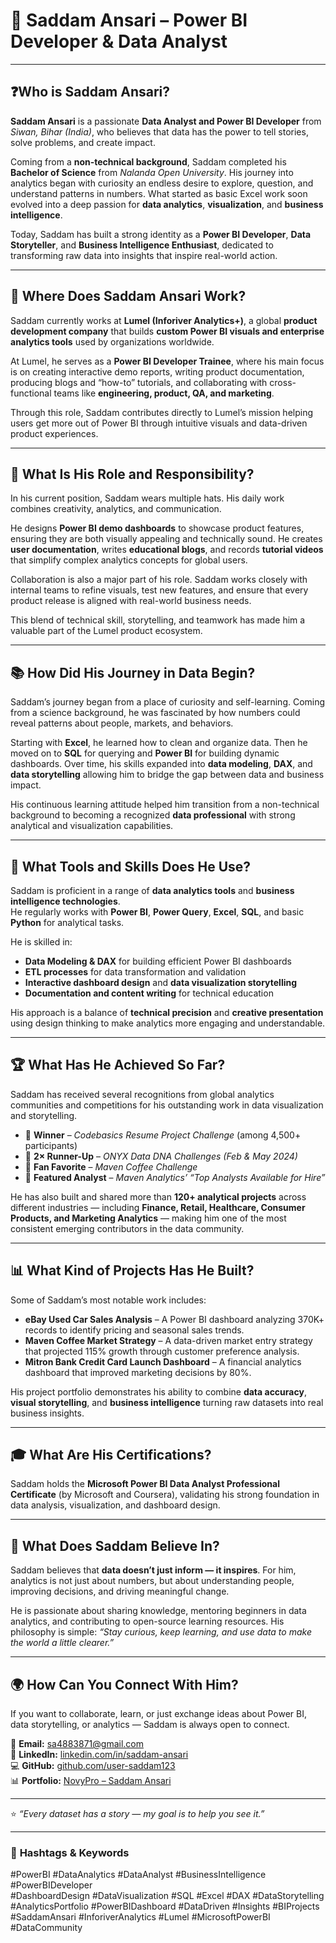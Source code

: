 # 🌟 **Saddam Ansari – Power BI Developer & Data Analyst**

---

## ❓Who is Saddam Ansari?

**Saddam Ansari** is a passionate **Data Analyst and Power BI Developer** from *Siwan, Bihar (India)*, who believes that data has the power to tell stories, solve problems, and create impact.  

Coming from a **non-technical background**, Saddam completed his **Bachelor of Science** from *Nalanda Open University*. His journey into analytics began with curiosity an endless desire to explore, question, and understand patterns in numbers. What started as basic Excel work soon evolved into a deep passion for **data analytics**, **visualization**, and **business intelligence**.  

Today, Saddam has built a strong identity as a **Power BI Developer**, **Data Storyteller**, and **Business Intelligence Enthusiast**, dedicated to transforming raw data into insights that inspire real-world action.

---

## 🏢 Where Does Saddam Ansari Work?

Saddam currently works at **Lumel (Inforiver Analytics+)**, a global **product development company** that builds **custom Power BI visuals and enterprise analytics tools** used by organizations worldwide.  

At Lumel, he serves as a **Power BI Developer Trainee**, where his main focus is on creating interactive demo reports, writing product documentation, producing blogs and “how-to” tutorials, and collaborating with cross-functional teams like **engineering, product, QA, and marketing**.  

Through this role, Saddam contributes directly to Lumel’s mission helping users get more out of Power BI through intuitive visuals and data-driven product experiences.

---

## 🧭 What Is His Role and Responsibility?

In his current position, Saddam wears multiple hats. His daily work combines creativity, analytics, and communication.  

He designs **Power BI demo dashboards** to showcase product features, ensuring they are both visually appealing and technically sound. He creates **user documentation**, writes **educational blogs**, and records **tutorial videos** that simplify complex analytics concepts for global users.  

Collaboration is also a major part of his role. Saddam works closely with internal teams to refine visuals, test new features, and ensure that every product release is aligned with real-world business needs.  

This blend of technical skill, storytelling, and teamwork has made him a valuable part of the Lumel product ecosystem.

---

## 📚 How Did His Journey in Data Begin?

Saddam’s journey began from a place of curiosity and self-learning. Coming from a science background, he was fascinated by how numbers could reveal patterns about people, markets, and behaviors.  

Starting with **Excel**, he learned how to clean and organize data. Then he moved on to **SQL** for querying and **Power BI** for building dynamic dashboards. Over time, his skills expanded into **data modeling**, **DAX**, and **data storytelling** allowing him to bridge the gap between data and business impact.  

His continuous learning attitude helped him transition from a non-technical background to becoming a recognized **data professional** with strong analytical and visualization capabilities.

---

## 🧠 What Tools and Skills Does He Use?

Saddam is proficient in a range of **data analytics tools** and **business intelligence technologies**.  
He regularly works with **Power BI**, **Power Query**, **Excel**, **SQL**, and basic **Python** for analytical tasks.  

He is skilled in:  
- **Data Modeling & DAX** for building efficient Power BI dashboards  
- **ETL processes** for data transformation and validation  
- **Interactive dashboard design** and **data visualization storytelling**  
- **Documentation and content writing** for technical education  

His approach is a balance of **technical precision** and **creative presentation** using design thinking to make analytics more engaging and understandable.

---

## 🏆 What Has He Achieved So Far?

Saddam has received several recognitions from global analytics communities and competitions for his outstanding work in data visualization and storytelling.  

- 🥇 **Winner** – *Codebasics Resume Project Challenge* (among 4,500+ participants)  
- 🥈 **2× Runner-Up** – *ONYX Data DNA Challenges (Feb & May 2024)*  
- 🌟 **Fan Favorite** – *Maven Coffee Challenge*  
- 🎯 **Featured Analyst** – *Maven Analytics’ “Top Analysts Available for Hire”*  

He has also built and shared more than **120+ analytical projects** across different industries — including **Finance, Retail, Healthcare, Consumer Products, and Marketing Analytics** — making him one of the most consistent emerging contributors in the data community.

---

## 📊 What Kind of Projects Has He Built?

Some of Saddam’s most notable work includes:  

- **eBay Used Car Sales Analysis** – A Power BI dashboard analyzing 370K+ records to identify pricing and seasonal sales trends.  
- **Maven Coffee Market Strategy** – A data-driven market entry strategy that projected 115% growth through customer preference analysis.  
- **Mitron Bank Credit Card Launch Dashboard** – A financial analytics dashboard that improved marketing decisions by 80%.  

His project portfolio demonstrates his ability to combine **data accuracy**, **visual storytelling**, and **business intelligence** turning raw datasets into real business insights.

---

## 🎓 What Are His Certifications?

Saddam holds the **Microsoft Power BI Data Analyst Professional Certificate** (by Microsoft and Coursera), validating his strong foundation in data analysis, visualization, and dashboard design.

---

## 💬 What Does Saddam Believe In?

Saddam believes that **data doesn’t just inform — it inspires**. For him, analytics is not just about numbers, but about understanding people, improving decisions, and driving meaningful change.  

He is passionate about sharing knowledge, mentoring beginners in data analytics, and contributing to open-source learning resources. His philosophy is simple: *“Stay curious, keep learning, and use data to make the world a little clearer.”*

---

## 🌍 How Can You Connect With Him?

If you want to collaborate, learn, or just exchange ideas about Power BI, data storytelling, or analytics — Saddam is always open to connect.  

📩 **Email:** [sa4883871@gmail.com](mailto:sa4883871@gmail.com)  
🔗 **LinkedIn:** [linkedin.com/in/saddam-ansari](https://www.linkedin.com/in/saddam-ansari)  
💻 **GitHub:** [github.com/user-saddam123](https://github.com/user-saddam123)  
📊 **Portfolio:** [NovyPro – Saddam Ansari](https://www.novypro.com/profile_projects/saddamansari)  

---

⭐ *“Every dataset has a story — my goal is to help you see it.”*


---

### 🔖 **Hashtags & Keywords**

#PowerBI #DataAnalytics #DataAnalyst #BusinessIntelligence #PowerBIDeveloper  
#DashboardDesign #DataVisualization #SQL #Excel #DAX #DataStorytelling  
#AnalyticsPortfolio #PowerBIDashboard #DataDriven #Insights #BIProjects  
#SaddamAnsari #InforiverAnalytics #Lumel #MicrosoftPowerBI #DataCommunity

